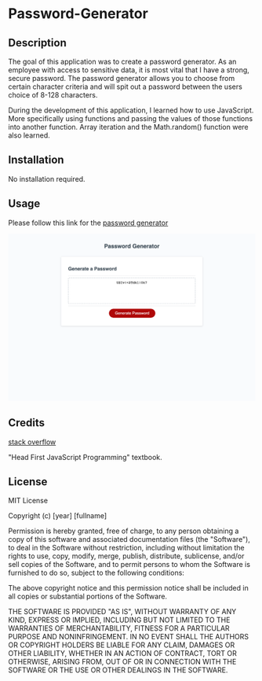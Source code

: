 # Password-Generator

## Description

The goal of this application was to create a password generator. As an employee with access to sensitive data, it is most vital that I have a strong, secure password. The password generator allows you to choose from certain character criteria and will spit out a password between the users choice of 8-128 characters.

During the development of this application, I learned how to use JavaScript. More specifically using functions and passing the values of those functions into another function. Array iteration and the Math.random() function were also learned.



## Installation

No installation required.

## Usage

Please follow this link for the [password generator](https://carrieky04.github.io/Password-Generator/)


![screenshot](https://github.com/carrieky04/Password-Generator/blob/main/assets/images/screenshot.png?raw=true)

## Credits

[stack overflow](www.stackoverflow.com)

"Head First JavaScript Programming" textbook.



## License

MIT License

Copyright (c) [year] [fullname]

Permission is hereby granted, free of charge, to any person obtaining a copy
of this software and associated documentation files (the "Software"), to deal
in the Software without restriction, including without limitation the rights
to use, copy, modify, merge, publish, distribute, sublicense, and/or sell
copies of the Software, and to permit persons to whom the Software is
furnished to do so, subject to the following conditions:

The above copyright notice and this permission notice shall be included in all
copies or substantial portions of the Software.

THE SOFTWARE IS PROVIDED "AS IS", WITHOUT WARRANTY OF ANY KIND, EXPRESS OR
IMPLIED, INCLUDING BUT NOT LIMITED TO THE WARRANTIES OF MERCHANTABILITY,
FITNESS FOR A PARTICULAR PURPOSE AND NONINFRINGEMENT. IN NO EVENT SHALL THE
AUTHORS OR COPYRIGHT HOLDERS BE LIABLE FOR ANY CLAIM, DAMAGES OR OTHER
LIABILITY, WHETHER IN AN ACTION OF CONTRACT, TORT OR OTHERWISE, ARISING FROM,
OUT OF OR IN CONNECTION WITH THE SOFTWARE OR THE USE OR OTHER DEALINGS IN THE
SOFTWARE.

